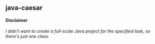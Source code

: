 ## java-caesar

#### Disclaimer

_I didn't want to create a full-scale Java project for the specified task, so there's just one class._
